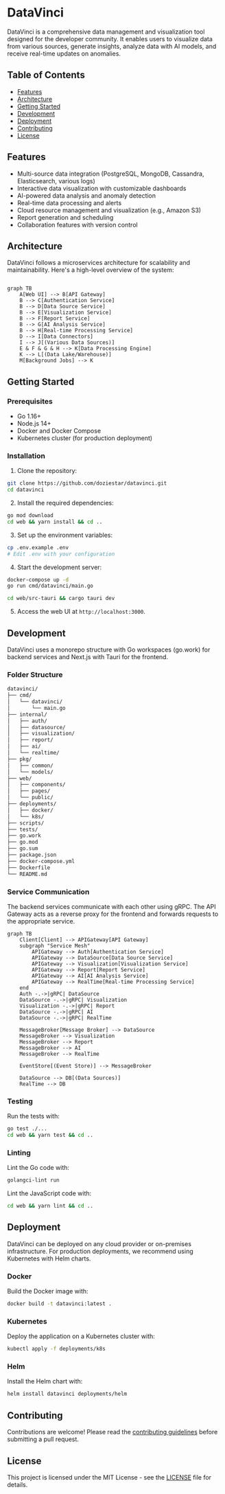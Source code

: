 # DataVinci

DataVinci is a comprehensive data management and visualization tool designed for the developer community. It enables users to visualize data from various sources, generate insights, analyze data with AI models, and receive real-time updates on anomalies.

## Table of Contents

- [Features](#features)
- [Architecture](#architecture)
- [Getting Started](#getting-started)
- [Development](#development)
- [Deployment](#deployment)
- [Contributing](#contributing)
- [License](#license)

## Features

- Multi-source data integration (PostgreSQL, MongoDB, Cassandra, Elasticsearch, various logs)
- Interactive data visualization with customizable dashboards
- AI-powered data analysis and anomaly detection
- Real-time data processing and alerts
- Cloud resource management and visualization (e.g., Amazon S3)
- Report generation and scheduling
- Collaboration features with version control

## Architecture

DataVinci follows a microservices architecture for scalability and maintainability. Here's a high-level overview of the system:

```mermaid

graph TB
    A[Web UI] --> B[API Gateway]
    B --> C[Authentication Service]
    B --> D[Data Source Service]
    B --> E[Visualization Service]
    B --> F[Report Service]
    B --> G[AI Analysis Service]
    B --> H[Real-time Processing Service]
    D --> I[Data Connectors]
    I --> J[(Various Data Sources)]
    E & F & G & H --> K[Data Processing Engine]
    K --> L[(Data Lake/Warehouse)]
    M[Background Jobs] --> K

```

## Getting Started

### Prerequisites

- Go 1.16+
- Node.js 14+
- Docker and Docker Compose
- Kubernetes cluster (for production deployment)

### Installation

1. Clone the repository:

```bash
git clone https://github.com/doziestar/datavinci.git
cd datavinci
```

2. Install the required dependencies:

```bash
go mod download
cd web && yarn install && cd ..
```

3. Set up the environment variables:

```bash
cp .env.example .env
# Edit .env with your configuration
```

4. Start the development server:

```bash
docker-compose up -d
go run cmd/datavinci/main.go

cd web/src-tauri && cargo tauri dev
```

5. Access the web UI at `http://localhost:3000`.

## Development

DataVinci uses a monorepo structure with Go workspaces (go.work) for backend services and Next.js with Tauri for the frontend.

### Folder Structure

```bash
datavinci/
├── cmd/
│   └── datavinci/
│       └── main.go
├── internal/
│   ├── auth/
│   ├── datasource/
│   ├── visualization/
│   ├── report/
│   ├── ai/
│   └── realtime/
├── pkg/
│   ├── common/
│   └── models/
├── web/
│   ├── components/
│   ├── pages/
│   └── public/
├── deployments/
│   ├── docker/
│   └── k8s/
├── scripts/
├── tests/
├── go.work
├── go.mod
├── go.sum
├── package.json
├── docker-compose.yml
├── Dockerfile
└── README.md
```

### Service Communication

The backend services communicate with each other using gRPC. The API Gateway acts as a reverse proxy for the frontend and forwards requests to the appropriate service.

```mermaid
graph TB
    Client[Client] --> APIGateway[API Gateway]
    subgraph "Service Mesh"
        APIGateway --> Auth[Authentication Service]
        APIGateway --> DataSource[Data Source Service]
        APIGateway --> Visualization[Visualization Service]
        APIGateway --> Report[Report Service]
        APIGateway --> AI[AI Analysis Service]
        APIGateway --> RealTime[Real-time Processing Service]
    end
    Auth -.->|gRPC| DataSource
    DataSource -.->|gRPC| Visualization
    Visualization -.->|gRPC| Report
    DataSource -.->|gRPC| AI
    DataSource -.->|gRPC| RealTime

    MessageBroker[Message Broker] --> DataSource
    MessageBroker --> Visualization
    MessageBroker --> Report
    MessageBroker --> AI
    MessageBroker --> RealTime

    EventStore[(Event Store)] --> MessageBroker

    DataSource --> DB[(Data Sources)]
    RealTime --> DB
```

### Testing

Run the tests with:

```bash
go test ./...
cd web && yarn test && cd ..
```

### Linting

Lint the Go code with:

```bash
golangci-lint run
```

Lint the JavaScript code with:

```bash
cd web && yarn lint && cd ..
```

## Deployment

DataVinci can be deployed on any cloud provider or on-premises infrastructure. For production deployments, we recommend using Kubernetes with Helm charts.

### Docker

Build the Docker image with:

```bash
docker build -t datavinci:latest .
```

### Kubernetes

Deploy the application on a Kubernetes cluster with:

```bash
kubectl apply -f deployments/k8s
```

### Helm

Install the Helm chart with:

```bash
helm install datavinci deployments/helm
```

## Contributing

Contributions are welcome! Please read the [contributing guidelines](CONTRIBUTING.md) before submitting a pull request.

## License

This project is licensed under the MIT License - see the [LICENSE](LICENSE) file for details.

```

```
